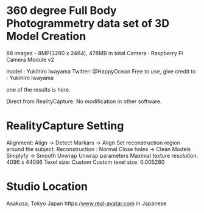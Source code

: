 
# 360 degree Full Body Photogrammetry data set of 3D Model Creation

88 images - 8MP(3280 x 2464), 478MB in total
Camera : Raspberry Pi Camera Module v2 

model : Yukihiro Iwayama  Twitter: @HappyOcean
Free to use, give credit to : Yukihiro Iwayama

one of the results is here.

Direct from RealityCapture. No modification in other software.

# RealityCapture Setting
Alignment: Align -> Detect Markars -> Align
Set reconstruction region around the subject.
Reconstruction : Normal
Close holes -> Clean Models
Simplyfy -> Smooth
Unwrap
Unwrap parameters
Maximal texture resolution: 4096 x 44096
Texel size: Custom
Custom texel size: 0.005280


# Studio Location 
Asakusa, Tokyo Japan
https:/www.real-avatar.com in Japanese
